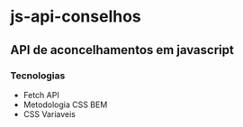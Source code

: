 # js-api-conselhos

## API de aconcelhamentos em javascript

### Tecnologias

- Fetch API
- Metodologia CSS BEM
- CSS Variaveis
